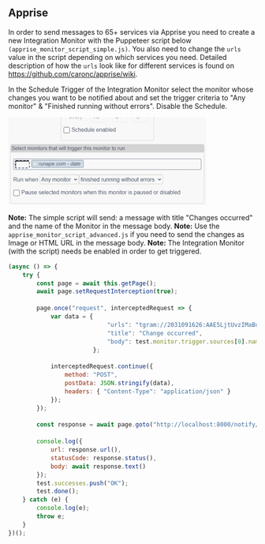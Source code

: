 
## Apprise

In order to send messages to 65+ services via Apprise you need to create a new Integration Monitor with the Puppeteer script below `(apprise_monitor_script_simple.js)`. You also need to change the `urls` value in the script depending on which services you need. Detailed description of how the `urls` look like for different services is found on https://github.com/caronc/apprise/wiki.

In the Schedule Trigger of the Integration Monitor select the monitor whose changes you want to be notified about and set the trigger criteria to "Any monitor" & "Finished running without errors". Disable the Schedule.

![img](https://github.com/RunApe/MediaFiles/raw/master/Git/triggeringMonitor.jpg)


**Note:** The simple script will send: a message with title "Changes occurred" and the name of the Monitor in the message body.
**Note:** Use the `apprise_monitor_script_advanced.js` if you need to send the changes as Image or HTML URL in the message body.
**Note:** The Integration Monitor (with the script) needs be enabled in order to get triggered.

```javascript
(async () => {
    try {
        const page = await this.getPage();
        await page.setRequestInterception(true);

        page.once("request", interceptedRequest => {
            var data = {
                            "urls": "tgram://2031091626:AAE5LjtUvzIMaBudC1iIcUZ1742xtTvDIYk/-1001557657624/",
                            "title": "Change occurred",
                            "body": test.monitor.trigger.sources[0].name //See https://github.com/RunApe/MonitorScripts,
                        };

            interceptedRequest.continue({
                method: "POST",
                postData: JSON.stringify(data),
                headers: { "Content-Type": "application/json" }
            });
        });

        const response = await page.goto("http://localhost:8000/notify/");

        console.log({
            url: response.url(),
            statusCode: response.status(),
            body: await response.text()
        });
        test.successes.push("OK");
        test.done();
    } catch (e) {
        console.log(e);
        throw e;
    }
})();
```